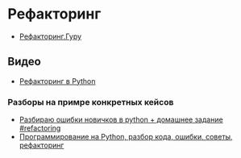 # Рефакторинг

- [Рефакторинг.Гуру](https://refactoring.guru/)

## Видео

- [Рефакторинг в Python](https://www.youtube.com/watch?v=uewsq6NsRcs)

### Разборы на примре конкретных кейсов

- [Разбираю ошибки новичков в python + домашнее задание #refactoring](https://www.youtube.com/watch?v=M9GRfBz17Fc)
- [Программирование на Python, разбор кода, ошибки, советы, рефакторинг](https://www.youtube.com/watch?v=3BpSwwrMPpQ)
